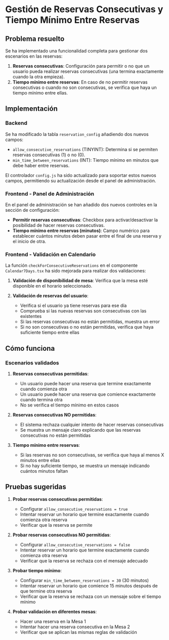 # Gestión de Reservas Consecutivas y Tiempo Mínimo Entre Reservas

## Problema resuelto

Se ha implementado una funcionalidad completa para gestionar dos escenarios en las reservas:

1. **Reservas consecutivas**: Configuración para permitir o no que un usuario pueda realizar reservas consecutivas (una termina exactamente cuando la otra empieza).
2. **Tiempo mínimo entre reservas**: En caso de no permitir reservas consecutivas o cuando no son consecutivas, se verifica que haya un tiempo mínimo entre ellas.

## Implementación

### Backend

Se ha modificado la tabla `reservation_config` añadiendo dos nuevos campos:

- `allow_consecutive_reservations` (TINYINT): Determina si se permiten reservas consecutivas (1) o no (0).
- `min_time_between_reservations` (INT): Tiempo mínimo en minutos que debe haber entre reservas.

El controlador `config.js` ha sido actualizado para soportar estos nuevos campos, permitiendo su actualización desde el panel de administración.

### Frontend - Panel de Administración

En el panel de administración se han añadido dos nuevos controles en la sección de configuración:

- **Permitir reservas consecutivas**: Checkbox para activar/desactivar la posibilidad de hacer reservas consecutivas.
- **Tiempo mínimo entre reservas (minutos)**: Campo numérico para establecer cuántos minutos deben pasar entre el final de una reserva y el inicio de otra.

### Frontend - Validación en Calendario

La función `checkForConsecutiveReservations` en el componente `Calendar7Days.tsx` ha sido mejorada para realizar dos validaciones:

1. **Validación de disponibilidad de mesa**: Verifica que la mesa esté disponible en el horario seleccionado.

2. **Validación de reservas del usuario**:
   - Verifica si el usuario ya tiene reservas para ese día
   - Comprueba si las nuevas reservas son consecutivas con las existentes
   - Si las reservas consecutivas no están permitidas, muestra un error
   - Si no son consecutivas o no están permitidas, verifica que haya suficiente tiempo entre ellas

## Cómo funciona

### Escenarios validados

1. **Reservas consecutivas permitidas**:
   - Un usuario puede hacer una reserva que termine exactamente cuando comienza otra
   - Un usuario puede hacer una reserva que comience exactamente cuando termina otra
   - No se verifica el tiempo mínimo en estos casos

2. **Reservas consecutivas NO permitidas**:
   - El sistema rechaza cualquier intento de hacer reservas consecutivas
   - Se muestra un mensaje claro explicando que las reservas consecutivas no están permitidas

3. **Tiempo mínimo entre reservas**:
   - Si las reservas no son consecutivas, se verifica que haya al menos X minutos entre ellas
   - Si no hay suficiente tiempo, se muestra un mensaje indicando cuántos minutos faltan

## Pruebas sugeridas

1. **Probar reservas consecutivas permitidas**:
   - Configurar `allow_consecutive_reservations = true`
   - Intentar reservar un horario que termine exactamente cuando comienza otra reserva
   - Verificar que la reserva se permite

2. **Probar reservas consecutivas NO permitidas**:
   - Configurar `allow_consecutive_reservations = false`
   - Intentar reservar un horario que termine exactamente cuando comienza otra reserva
   - Verificar que la reserva se rechaza con el mensaje adecuado

3. **Probar tiempo mínimo**:
   - Configurar `min_time_between_reservations = 30` (30 minutos)
   - Intentar reservar un horario que comience 15 minutos después de que termine otra reserva
   - Verificar que la reserva se rechaza con un mensaje sobre el tiempo mínimo

4. **Probar validación en diferentes mesas**:
   - Hacer una reserva en la Mesa 1
   - Intentar hacer una reserva consecutiva en la Mesa 2
   - Verificar que se aplican las mismas reglas de validación
